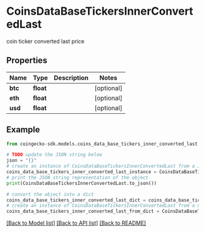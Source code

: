 # CoinsDataBaseTickersInnerConvertedLast

coin ticker converted last price

## Properties

Name | Type | Description | Notes
------------ | ------------- | ------------- | -------------
**btc** | **float** |  | [optional] 
**eth** | **float** |  | [optional] 
**usd** | **float** |  | [optional] 

## Example

```python
from coingecko-sdk.models.coins_data_base_tickers_inner_converted_last import CoinsDataBaseTickersInnerConvertedLast

# TODO update the JSON string below
json = "{}"
# create an instance of CoinsDataBaseTickersInnerConvertedLast from a JSON string
coins_data_base_tickers_inner_converted_last_instance = CoinsDataBaseTickersInnerConvertedLast.from_json(json)
# print the JSON string representation of the object
print(CoinsDataBaseTickersInnerConvertedLast.to_json())

# convert the object into a dict
coins_data_base_tickers_inner_converted_last_dict = coins_data_base_tickers_inner_converted_last_instance.to_dict()
# create an instance of CoinsDataBaseTickersInnerConvertedLast from a dict
coins_data_base_tickers_inner_converted_last_from_dict = CoinsDataBaseTickersInnerConvertedLast.from_dict(coins_data_base_tickers_inner_converted_last_dict)
```
[[Back to Model list]](../README.md#documentation-for-models) [[Back to API list]](../README.md#documentation-for-api-endpoints) [[Back to README]](../README.md)


